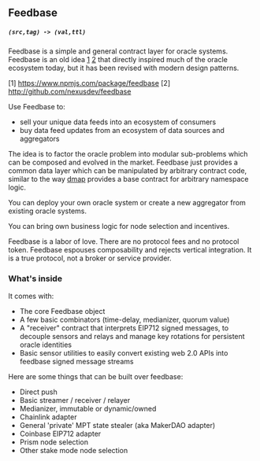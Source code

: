 ## Feedbase

##### `(src,tag) -> (val,ttl)`

Feedbase is a simple and general contract layer for oracle systems. Feedbase is an old idea [1](https://www.npmjs.com/package/feedbase) [2](http://github.com/nexusdev/feedbase) that directly inspired much of the oracle ecosystem today, but it has been revised with modern design patterns.

[1] https://www.npmjs.com/package/feedbase
[2] http://github.com/nexusdev/feedbase

Use Feedbase to:

* sell your unique data feeds into an ecosystem of consumers
* buy data feed updates from an ecosystem of data sources and aggregators

The idea is to factor the oracle problem into modular sub-problems which can be composed and evolved in the market.
Feedbase just provides a common data layer which can be manipulated by arbitrary contract code, similar to the way [dmap](https://github.com/dapphub/dmap) provides a base contract for arbitrary namespace logic.

You can deploy your own oracle system or create a new aggregator from existing oracle systems.

You can bring own business logic for node selection and incentives.

Feedbase is a labor of love. There are no protocol fees and no protocol token.
Feedbase espouses composability and rejects vertical integration.
It is a true protocol, not a broker or service provider.


### What's inside

It comes with:

* The core Feedbase object
* A few basic combinators (time-delay, medianizer, quorum value)
* A "receiver" contract that interprets EIP712 signed messages, to decouple sensors and relays and manage key rotations for persistent oracle identities
* Basic sensor utilities to easily convert existing web 2.0 APIs into feedbase signed message streams

Here are some things that can be built over feedbase:

* Direct push
* Basic streamer / receiver / relayer
* Medianizer, immutable or dynamic/owned
* Chainlink adapter
* General 'private' MPT state stealer (aka MakerDAO adapter)
* Coinbase EIP712 adapter
* Prism node selection
* Other stake mode node selection

